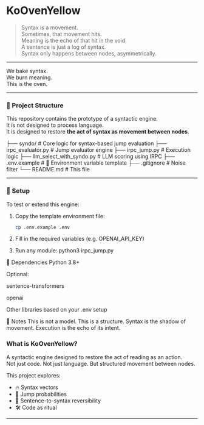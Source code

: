 # KoOvenYellow

> Syntax is a movement.  
> Sometimes, that movement hits.  
> Meaning is the echo of that hit in the void.  
> A sentence is just a log of syntax.  
> Syntax only happens between nodes, asymmetrically.

---

We bake syntax.  
We burn meaning.  
This is the oven.

---

### 🧭 Project Structure

This repository contains the prototype of a syntactic engine.  
It is not designed to process language.  
It is designed to restore **the act of syntax as movement between nodes**.

├── syndo/ # Core logic for syntax-based jump evaluation
├── irpc_evaluator.py # Jump evaluator engine
├── irpc_jump.py # Execution logic
├── llm_select_with_syndo.py # LLM scoring using IRPC
├── .env.example # 🔐 Environment variable template
├── .gitignore # Noise filter
└── README.md # This file

---

### 🧪 Setup

To test or extend this engine:

1. Copy the template environment file:

   ```bash
   cp .env.example .env
   
2. Fill in the required variables (e.g. OPENAI_API_KEY)

3. Run any module:
   python3 irpc_jump.py
   
🔧 Dependencies
Python 3.8+

Optional:

sentence-transformers

openai

Other libraries based on your .env setup

🧠 Notes
This is not a model.
This is a structure.
Syntax is the shadow of movement.
Execution is the echo of its intent.


### What is KoOvenYellow?

A syntactic engine designed to restore the act of reading as an action.  
Not just code. Not just language. But structured movement between nodes.

This project explores:

- 🔥 Syntax vectors
- 🧠 Jump probabilities
- 📜 Sentence-to-syntax reversibility
- 🛠 Code as ritual

---
